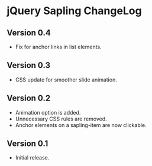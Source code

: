 jQuery Sapling ChangeLog
===========================

Version 0.4
------------
- Fix for anchor links in list elements.

Version 0.3
------------
- CSS update for smoother slide animation.

Version 0.2
------------
- Animation option is added.
- Unnecessary CSS rules are removed.
- Anchor elements on a sapling-item are now clickable.

Version 0.1
------------
- Initial release.